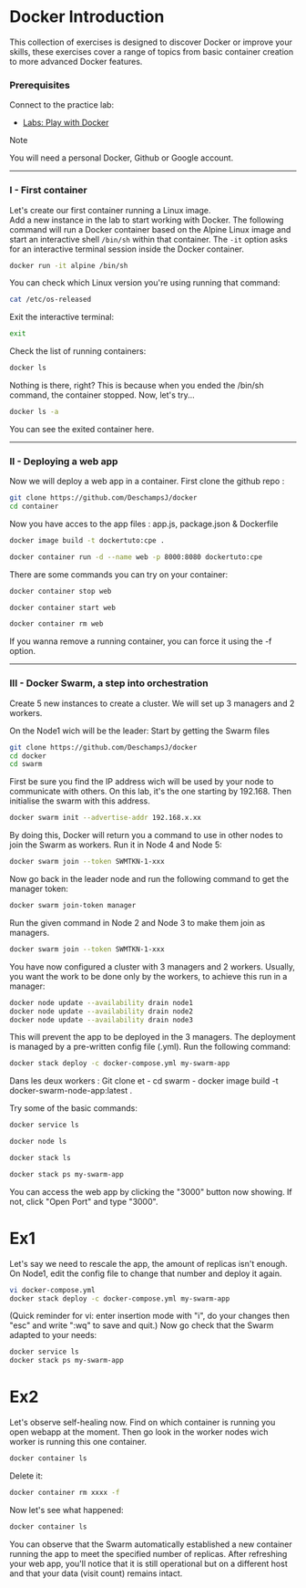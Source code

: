 # Docker Introduction

This collection of exercises is designed to discover Docker or improve your skills, these exercises cover a range of topics from basic container creation to more advanced Docker features.
  
### Prerequisites

Connect to the practice lab:

- [Labs: Play with Docker](https://labs.play-with-docker.com/)
> [!NOTE]
> You will need a personal Docker, Github or Google account.

-----------------
### I - First container

Let's create our first container running a Linux image.  
Add a new instance in the lab to start working with Docker.
The following command will run a Docker container based on the Alpine Linux image and start an interactive shell `/bin/sh` within that container.
The `-it` option asks for an interactive terminal session inside the Docker container.
```bash
docker run -it alpine /bin/sh
```

You can check which Linux version you're using running that command:
```bash
cat /etc/os-released
```
Exit the interactive terminal:
```bash
exit
```
Check the list of running containers:
```bash
docker ls
```

Nothing is there, right? This is because when you ended the /bin/sh command, the container stopped. Now, let's try...
```bash
docker ls -a
```
You can see the exited container here. 

-----------------
### II - Deploying a web app

Now we will deploy a web app in a container.
First clone the github repo :
```bash
git clone https://github.com/DeschampsJ/docker
cd container
```

Now you have acces to the app files : app.js, package.json & Dockerfile
```bash
docker image build -t dockertuto:cpe .
```

```bash
docker container run -d --name web -p 8000:8080 dockertuto:cpe
```

There are some commands you can try on your container:
```bash
docker container stop web
```
```bash
docker container start web
```
```bash
docker container rm web
```
If you wanna remove a running container, you can force it using the -f option.

-----------------
### III - Docker Swarm, a step into orchestration

Create 5 new instances to create a cluster.
We will set up 3 managers and 2 workers.

On the Node1 wich will be the leader:
Start by getting the Swarm files
```bash
git clone https://github.com/DeschampsJ/docker
cd docker 
cd swarm
```
First be sure you find the IP address wich will be used by your node to communicate with others. On this lab, it's the one starting by 192.168.
Then initialise the swarm with this address.
```bash
docker swarm init --advertise-addr 192.168.x.xx
```
By doing this, Docker will return you a command to use in other nodes to join the Swarm as workers.
Run it in Node 4 and Node 5:
```bash
docker swarm join --token SWMTKN-1-xxx
```
Now go back in the leader node and run the following command to get the manager token:
```bash
docker swarm join-token manager
```
Run the given command in Node 2 and Node 3 to make them join as managers.
```bash
docker swarm join --token SWMTKN-1-xxx
```
You have now configured a cluster with 3 managers and 2 workers.
Usually, you want the work to be done only by the workers, to achieve this run in a manager:
```bash
docker node update --availability drain node1
docker node update --availability drain node2
docker node update --availability drain node3
```
This will prevent the app to be deployed in the 3 managers.
The deployment is managed by a pre-written config file (.yml).
Run the following command:
```bash
docker stack deploy -c docker-compose.yml my-swarm-app
```
Dans les deux workers :
Git clone et 
	- cd swarm
	- docker image build -t docker-swarm-node-app:latest .

Try some of the basic commands:
```bash
docker service ls
```
```bash
docker node ls
```
```bash
docker stack ls
```
```bash
docker stack ps my-swarm-app
```
You can access the web app by clicking the "3000" button now showing.
If not, click "Open Port" and type "3000".

# Ex1
Let's say we need to rescale the app, the amount of replicas isn't enough.
On Node1, edit the config file to change that number and deploy it again.
```bash
vi docker-compose.yml
docker stack deploy -c docker-compose.yml my-swarm-app
```
(Quick reminder for vi: enter insertion mode with "i", do your changes then "esc" and write ":wq" to save and quit.)
Now go check that the Swarm adapted to your needs:
```bash
docker service ls
docker stack ps my-swarm-app
```
  
# Ex2
Let's observe self-healing now.
Find on which container is running you open webapp at the moment. Then go look in the worker nodes wich worker is running this one container.
```bash
docker container ls
```
Delete it:
```bash
docker container rm xxxx -f
```
Now let's see what happened:
```bash
docker container ls
```
You can observe that the Swarm automatically established a new container running the app to meet the specified number of replicas. 
After refreshing your web app, you'll notice that it is still operational but on a different host and that your data (visit count) remains intact.
